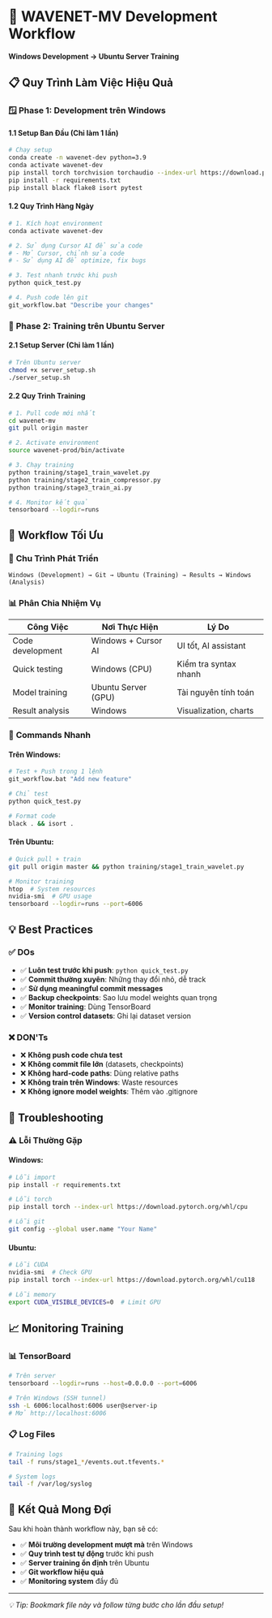 # 🔄 WAVENET-MV Development Workflow
**Windows Development → Ubuntu Server Training**

## 📋 Quy Trình Làm Việc Hiệu Quả

### 🪟 **Phase 1: Development trên Windows**

#### 1.1 Setup Ban Đầu (Chỉ làm 1 lần)
```bash
# Chạy setup
conda create -n wavenet-dev python=3.9
conda activate wavenet-dev
pip install torch torchvision torchaudio --index-url https://download.pytorch.org/whl/cpu
pip install -r requirements.txt
pip install black flake8 isort pytest
```

#### 1.2 Quy Trình Hàng Ngày
```bash
# 1. Kích hoạt environment
conda activate wavenet-dev

# 2. Sử dụng Cursor AI để sửa code
# - Mở Cursor, chỉnh sửa code
# - Sử dụng AI để optimize, fix bugs

# 3. Test nhanh trước khi push
python quick_test.py

# 4. Push code lên git
git_workflow.bat "Describe your changes"
```

### 🐧 **Phase 2: Training trên Ubuntu Server**

#### 2.1 Setup Server (Chỉ làm 1 lần)
```bash
# Trên Ubuntu server
chmod +x server_setup.sh
./server_setup.sh
```

#### 2.2 Quy Trình Training
```bash
# 1. Pull code mới nhất
cd wavenet-mv
git pull origin master

# 2. Activate environment
source wavenet-prod/bin/activate

# 3. Chạy training
python training/stage1_train_wavelet.py
python training/stage2_train_compressor.py
python training/stage3_train_ai.py

# 4. Monitor kết quả
tensorboard --logdir=runs
```

## 🎯 Workflow Tối Ưu

### 🔄 **Chu Trình Phát Triển**
```
Windows (Development) → Git → Ubuntu (Training) → Results → Windows (Analysis)
```

### 📊 **Phân Chia Nhiệm Vụ**

| Công Việc | Nơi Thực Hiện | Lý Do |
|-----------|---------------|-------|
| Code development | Windows + Cursor AI | UI tốt, AI assistant |
| Quick testing | Windows (CPU) | Kiểm tra syntax nhanh |
| Model training | Ubuntu Server (GPU) | Tài nguyên tính toán |
| Result analysis | Windows | Visualization, charts |

### 🚀 **Commands Nhanh**

#### Trên Windows:
```bash
# Test + Push trong 1 lệnh
git_workflow.bat "Add new feature"

# Chỉ test
python quick_test.py

# Format code
black . && isort .
```

#### Trên Ubuntu:
```bash
# Quick pull + train
git pull origin master && python training/stage1_train_wavelet.py

# Monitor training
htop  # System resources
nvidia-smi  # GPU usage
tensorboard --logdir=runs --port=6006
```

## 💡 **Best Practices**

### ✅ **DOs**
- ✅ **Luôn test trước khi push**: `python quick_test.py`
- ✅ **Commit thường xuyên**: Những thay đổi nhỏ, dễ track
- ✅ **Sử dụng meaningful commit messages**
- ✅ **Backup checkpoints**: Sao lưu model weights quan trọng
- ✅ **Monitor training**: Dùng TensorBoard
- ✅ **Version control datasets**: Ghi lại dataset version

### ❌ **DON'Ts**
- ❌ **Không push code chưa test**
- ❌ **Không commit file lớn** (datasets, checkpoints)
- ❌ **Không hard-code paths**: Dùng relative paths
- ❌ **Không train trên Windows**: Waste resources
- ❌ **Không ignore model weights**: Thêm vào .gitignore

## 🔧 **Troubleshooting**

### ⚠️ **Lỗi Thường Gặp**

#### Windows:
```bash
# Lỗi import
pip install -r requirements.txt

# Lỗi torch
pip install torch --index-url https://download.pytorch.org/whl/cpu

# Lỗi git
git config --global user.name "Your Name"
```

#### Ubuntu:
```bash
# Lỗi CUDA
nvidia-smi  # Check GPU
pip install torch --index-url https://download.pytorch.org/whl/cu118

# Lỗi memory
export CUDA_VISIBLE_DEVICES=0  # Limit GPU
```

## 📈 **Monitoring Training**

### 📊 **TensorBoard**
```bash
# Trên server
tensorboard --logdir=runs --host=0.0.0.0 --port=6006

# Trên Windows (SSH tunnel)
ssh -L 6006:localhost:6006 user@server-ip
# Mở http://localhost:6006
```

### 📋 **Log Files**
```bash
# Training logs
tail -f runs/stage1_*/events.out.tfevents.*

# System logs
tail -f /var/log/syslog
```

## 🎯 **Kết Quả Mong Đợi**

Sau khi hoàn thành workflow này, bạn sẽ có:
- ✅ **Môi trường development mượt mà** trên Windows
- ✅ **Quy trình test tự động** trước khi push
- ✅ **Server training ổn định** trên Ubuntu
- ✅ **Git workflow hiệu quả**
- ✅ **Monitoring system** đầy đủ

---
*💡 Tip: Bookmark file này và follow từng bước cho lần đầu setup!* 